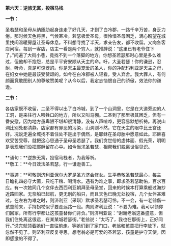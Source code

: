 **第六天：逆旅无寓，投宿马栈**

**一节：**

圣若瑟和圣母从纳匝肋起身连走了好几天，才到了白冷郡，一路千辛万苦，身乏力倦。那时候天色将黑，气候寒冷。若瑟极爱圣母，很怜惜圣母困乏，满心盼望在城里找间温暖房屋让圣母休息。不料想寻找了半天，求亲告友，都不收留。又向各客店问宿。每到一客店，店主一看是两个穷人，就推辞说：“这里已有老爷住下了。”问遍了大街小巷，竟找不到一个落脚的地方。你想圣若瑟那时心里是多么难过，但他却不抱怨，总是平平安安顺从天主的命。吁，大圣若瑟！你的谦逊，忍耐，听命，真是可惊讶的。你是天主最宠爱的圣人，你的净配玛利亚是天主之母，在妇女中她是最该受赞颂的。如今在白冷郡被人轻看，受人弃舍。我大罪人，有何颜面竟敢图别人的尊敬赞美呢？从今以后，我定志恼恨自己的骄傲，效法你的谦逊。

**二节：**

各店家既不收留，二圣不得以出了白冷城，到了一个山洞里，它是在大道旁边的人工洞，是来往行人喂牲口的地方，所以又叫马棚。二圣到了那里极其困乏，但有一番安慰，因为地方虽卑陋不堪却很清静，没有人声喧哗，更容易默想祈祷。再说山洞比别处都清静。店家都有罪恶的污染，山洞则不然，它在天主的眼中比王宫还好。况说走遍全城找不着住处不是出于偶然，是耶稣在圣母胎中愿意如此。耶稣喜欢受苦受辱，就把这心思通于圣母圣若瑟了。我们贪世俗的虚体面、假光荣，明明是表现我们没把耶稣留在心中。如今当求圣若瑟，相帮我们脱离世俗见识。

**诵句：**逆旅无寓，投宿马栈者，为我等祈。  
**敬工：**今日效法圣若瑟，行一谦逊善工。

**事迹：**可敬则济利亚保尔大罗是圣方济会修女。生平恭敬圣若瑟最心，每主日瞻礼四必守大斋，只吃干粮、喝清水。遇有为难之事，即求圣若瑟助佑，百求百应。有一次她同几个女伴去西西利亚朝拜圣母圣堂，回来的时候本打算乘船过海抄近路回家。无奈船已起航，更无别的船只，而且天色已晚无处投宿，几个女伴甚难过。在左右为难之时，则济利亚（采琪）默求圣若瑟可怜。不一会，有一老翁偕一孩童前来，手持拐杖似乎要走远路一段。向则济利亚说：“不要为难。我可以领你们回家，所有行李都让这孩童替你们背负。”则济利亚说：“谢谢老翁这番盛意，但我们住处离这很远，在某某城若瑟街。”老翁说：“太巧了，我也在那街上，正好同行。”说完就领着她们一直往前走。等她们到了家门口，老翁和孩童把行李放下，就忽然不见了。则济利亚反复寻思，想老翁必是可爱的圣若瑟，孩童是护守天使，因即感激的不得了。
